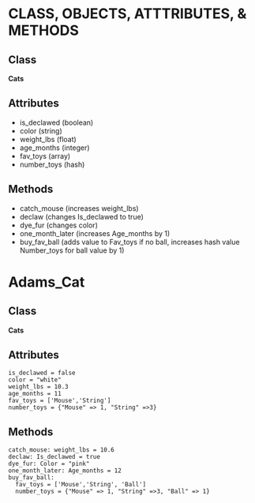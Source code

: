 # CLASS, OBJECTS, ATTTRIBUTES, & METHODS

## Class
**Cats**

## Attributes

  * is_declawed (boolean)
  * color (string)
  * weight_lbs (float)
  * age_months (integer)
  * fav_toys (array)
  * number_toys  (hash)

## Methods
  * catch_mouse (increases weight_lbs)
  * declaw (changes Is_declawed to true)
  * dye_fur (changes color)
  * one_month_later (increases Age_months by 1)
  * buy_fav_ball (adds value to Fav_toys if no ball, increases hash value Number_toys for ball value by 1)

# Adams_Cat

## Class
**Cats**

## Attributes
```
is_declawed = false
color = "white"
weight_lbs = 10.3
age_months = 11
fav_toys = ['Mouse','String']
number_toys = {"Mouse" => 1, "String" =>3}
```

## Methods
```
catch_mouse: weight_lbs = 10.6
declaw: Is_declawed = true
dye_fur: Color = "pink"
one_month_later: Age_months = 12
buy_fav_ball:
  fav_toys = ['Mouse','String', 'Ball']
  number_toys = {"Mouse" => 1, "String" =>3, "Ball" => 1}
```
